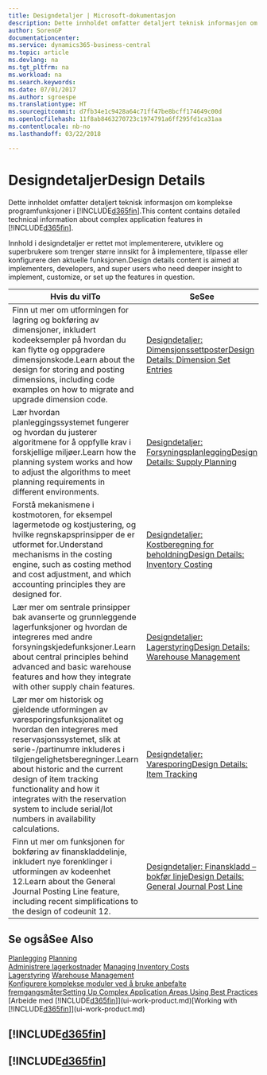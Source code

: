 ```yaml
---
title: Designdetaljer | Microsoft-dokumentasjon
description: Dette innholdet omfatter detaljert teknisk informasjon om komplekse programfunksjoner i Business Central.
author: SorenGP
documentationcenter: 
ms.service: dynamics365-business-central
ms.topic: article
ms.devlang: na
ms.tgt_pltfrm: na
ms.workload: na
ms.search.keywords: 
ms.date: 07/01/2017
ms.author: sgroespe
ms.translationtype: HT
ms.sourcegitcommit: d7fb34e1c9428a64c71ff47be8bcff174649c00d
ms.openlocfilehash: 11f8ab8463270723c1974791a6ff295fd1ca31aa
ms.contentlocale: nb-no
ms.lasthandoff: 03/22/2018

---
```

# <a name="design-details"></a><span data-ttu-id="6cd65-103">Designdetaljer</span><span class="sxs-lookup"><span data-stu-id="6cd65-103">Design Details</span></span>
<span data-ttu-id="6cd65-104">Dette innholdet omfatter detaljert teknisk informasjon om komplekse programfunksjoner i [!INCLUDE[d365fin](includes/d365fin_md.md)].</span><span class="sxs-lookup"><span data-stu-id="6cd65-104">This content contains detailed technical information about complex application features in [!INCLUDE[d365fin](includes/d365fin_md.md)].</span></span>  

 <span data-ttu-id="6cd65-105">Innhold i designdetaljer er rettet mot implementerere, utviklere og superbrukere som trenger større innsikt for å implementere, tilpasse eller konfigurere den aktuelle funksjonen.</span><span class="sxs-lookup"><span data-stu-id="6cd65-105">Design details content is aimed at implementers, developers, and super users who need deeper insight to implement, customize, or set up the features in question.</span></span>  

|<span data-ttu-id="6cd65-106">**Hvis du vil**</span><span class="sxs-lookup"><span data-stu-id="6cd65-106">**To**</span></span>|<span data-ttu-id="6cd65-107">**Se**</span><span class="sxs-lookup"><span data-stu-id="6cd65-107">**See**</span></span>|  
|------------|-------------|  
|<span data-ttu-id="6cd65-108">Finn ut mer om utformingen for lagring og bokføring av dimensjoner, inkludert kodeeksempler på hvordan du kan flytte og oppgradere dimensjonskode.</span><span class="sxs-lookup"><span data-stu-id="6cd65-108">Learn about the design for storing and posting dimensions, including code examples on how to migrate and upgrade dimension code.</span></span>|[<span data-ttu-id="6cd65-109">Designdetaljer: Dimensjonssettposter</span><span class="sxs-lookup"><span data-stu-id="6cd65-109">Design Details: Dimension Set Entries</span></span>](design-details-dimension-set-entries.md)|  
|<span data-ttu-id="6cd65-110">Lær hvordan planleggingssystemet fungerer og hvordan du justerer algoritmene for å oppfylle krav i forskjellige miljøer.</span><span class="sxs-lookup"><span data-stu-id="6cd65-110">Learn how the planning system works and how to adjust the algorithms to meet planning requirements in different environments.</span></span>|[<span data-ttu-id="6cd65-111">Designdetaljer: Forsyningsplanlegging</span><span class="sxs-lookup"><span data-stu-id="6cd65-111">Design Details: Supply Planning</span></span>](design-details-supply-planning.md)|  
|<span data-ttu-id="6cd65-112">Forstå mekanismene i kostmotoren, for eksempel lagermetode og kostjustering, og hvilke regnskapsprinsipper de er utformet for.</span><span class="sxs-lookup"><span data-stu-id="6cd65-112">Understand mechanisms in the costing engine, such as costing method and cost adjustment, and which accounting principles they are designed for.</span></span>|[<span data-ttu-id="6cd65-113">Designdetaljer: Kostberegning for beholdning</span><span class="sxs-lookup"><span data-stu-id="6cd65-113">Design Details: Inventory Costing</span></span>](design-details-inventory-costing.md)|  
|<span data-ttu-id="6cd65-114">Lær mer om sentrale prinsipper bak avanserte og grunnleggende lagerfunksjoner og hvordan de integreres med andre forsyningskjedefunksjoner.</span><span class="sxs-lookup"><span data-stu-id="6cd65-114">Learn about central principles behind advanced and basic warehouse features and how they integrate with other supply chain features.</span></span>|[<span data-ttu-id="6cd65-115">Designdetaljer: Lagerstyring</span><span class="sxs-lookup"><span data-stu-id="6cd65-115">Design Details: Warehouse Management</span></span>](design-details-warehouse-management.md)|  
|<span data-ttu-id="6cd65-116">Lær mer om historisk og gjeldende utformingen av varesporingsfunksjonalitet og hvordan den integreres med reservasjonssystemet, slik at serie-/partinumre inkluderes i tilgjengelighetsberegninger.</span><span class="sxs-lookup"><span data-stu-id="6cd65-116">Learn about historic and the current design of item tracking functionality and how it integrates with the reservation system to include serial/lot numbers in availability calculations.</span></span>|[<span data-ttu-id="6cd65-117">Designdetaljer: Varesporing</span><span class="sxs-lookup"><span data-stu-id="6cd65-117">Design Details: Item Tracking</span></span>](design-details-item-tracking.md)|  
|<span data-ttu-id="6cd65-118">Finn ut mer om funksjonen for bokføring av finanskladdelinje, inkludert nye forenklinger i utformingen av kodeenhet 12.</span><span class="sxs-lookup"><span data-stu-id="6cd65-118">Learn about the General Journal Posting Line feature, including recent simplifications to the design of codeunit 12.</span></span>|[<span data-ttu-id="6cd65-119">Designdetaljer: Finanskladd – bokfør linje</span><span class="sxs-lookup"><span data-stu-id="6cd65-119">Design Details: General Journal Post Line</span></span>](design-details-general-journal-post-line.md)|  

## <a name="see-also"></a><span data-ttu-id="6cd65-120">Se også</span><span class="sxs-lookup"><span data-stu-id="6cd65-120">See Also</span></span>  
 <span data-ttu-id="6cd65-121">[Planlegging](production-planning.md) </span><span class="sxs-lookup"><span data-stu-id="6cd65-121">[Planning](production-planning.md) </span></span>  
 <span data-ttu-id="6cd65-122">[Administrere lagerkostnader](finance-manage-inventory-costs.md) </span><span class="sxs-lookup"><span data-stu-id="6cd65-122">[Managing Inventory Costs](finance-manage-inventory-costs.md) </span></span>  
 <span data-ttu-id="6cd65-123">[Lagerstyring](warehouse-manage-warehouse.md) </span><span class="sxs-lookup"><span data-stu-id="6cd65-123">[Warehouse Management](warehouse-manage-warehouse.md) </span></span>  
 [<span data-ttu-id="6cd65-124">Konfigurere komplekse moduler ved å bruke anbefalte fremgangsmåter</span><span class="sxs-lookup"><span data-stu-id="6cd65-124">Setting Up Complex Application Areas Using Best Practices</span></span>](set-up-complex-application-areas-using-best-practices.md)  
 <span data-ttu-id="6cd65-125">[Arbeide med [!INCLUDE[d365fin](includes/d365fin_md.md)]](ui-work-product.md)</span><span class="sxs-lookup"><span data-stu-id="6cd65-125">[Working with [!INCLUDE[d365fin](includes/d365fin_md.md)]](ui-work-product.md)</span></span>

 ## [!INCLUDE[d365fin](includes/free_trial_md.md)]  
 ## [!INCLUDE[d365fin](includes/training_link_md.md)]

